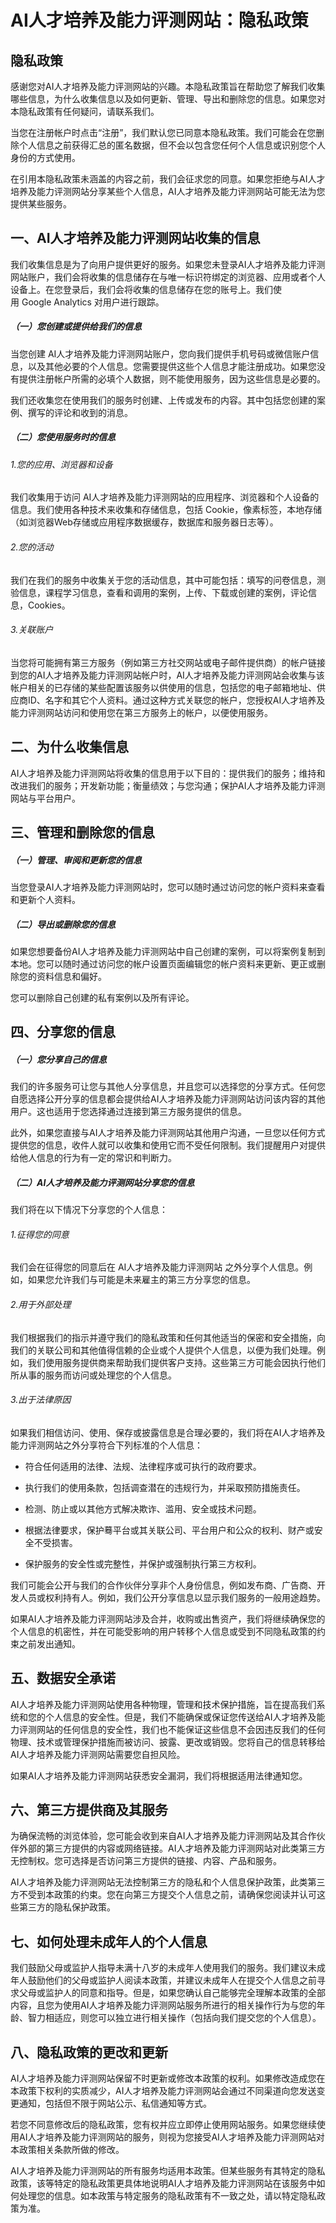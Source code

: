 # AI人才培养及能力评测网站：隐私政策

## 隐私政策

感谢您对AI人才培养及能力评测网站的兴趣。本隐私政策旨在帮助您了解我们收集哪些信息，为什么收集信息以及如何更新、管理、导出和删除您的信息。如果您对本隐私政策有任何疑问，请联系我们。

当您在注册帐户时点击“注册”，我们默认您已同意本隐私政策。我们可能会在您删除个人信息之前获得汇总的匿名数据，但不会以包含您任何个人信息或识别您个人身份的方式使用。

在引用本隐私政策未涵盖的内容之前，我们会征求您的同意。如果您拒绝与AI人才培养及能力评测网站分享某些个人信息，AI人才培养及能力评测网站可能无法为您提供某些服务。

## 一、AI人才培养及能力评测网站收集的信息

我们收集信息是为了向用户提供更好的服务。如果您未登录AI人才培养及能力评测网站账户，我们会将收集的信息储存在与唯一标识符绑定的浏览器、应用或者个人设备上。在您登录后，我们会将收集的信息储存在您的账号上。我们使用 Google Analytics 对用户进行跟踪。

##### （一）您创建或提供给我们的信息

当您创建 AI人才培养及能力评测网站账户，您向我们提供手机号码或微信账户信息，以及其他必要的个人信息。您需要提供这些个人信息才能注册成功。如果您没有提供注册帐户所需的必填个人数据，则不能使用服务，因为这些信息是必要的。

我们还收集您在使用我们的服务时创建、上传或发布的内容。其中包括您创建的案例、撰写的评论和收到的消息。

##### （二）您使用服务时的信息

###### 1.您的应用、浏览器和设备

我们收集用于访问 AI人才培养及能力评测网站的应用程序、浏览器和个人设备的信息。我们使用各种技术来收集和存储信息，包括 Cookie，像素标签，本地存储（如浏览器Web存储或应用程序数据缓存，数据库和服务器日志等）。

###### 2.您的活动

我们在我们的服务中收集关于您的活动信息，其中可能包括：填写的问卷信息，测验信息，课程学习信息，查看和调用的案例，上传、下载或创建的案例，评论信息，Cookies。

###### 3.关联账户

当您将可能拥有第三方服务（例如第三方社交网站或电子邮件提供商）的帐户链接到您的AI人才培养及能力评测网站帐户时，AI人才培养及能力评测网站会收集与该帐户相关的已存储的某些配置该服务以供使用的信息，包括您的电子邮箱地址、供应商ID、名字和其它个人资料。通过这种方式关联您的帐户，您授权AI人才培养及能力评测网站访问和使用您在第三方服务上的帐户，以便使用服务。

## 二、为什么收集信息

AI人才培养及能力评测网站将收集的信息用于以下目的：提供我们的服务；维持和改进我们的服务；开发新功能；衡量绩效；与您沟通；保护AI人才培养及能力评测网站与平台用户。

## 三、管理和删除您的信息

##### （一）管理、审阅和更新您的信息

当您登录AI人才培养及能力评测网站时，您可以随时通过访问您的帐户资料来查看和更新个人资料。

##### （二）导出或删除您的信息

如果您想要备份AI人才培养及能力评测网站中自己创建的案例，可以将案例复制到本地。您可以随时通过访问您的帐户设置页面编辑您的帐户资料来更新、更正或删除您的资料信息和偏好。

您可以删除自己创建的私有案例以及所有评论。

## 四、分享您的信息

##### （一）您分享自己的信息

我们的许多服务可让您与其他人分享信息，并且您可以选择您的分享方式。任何您自愿选择公开分享的信息都会提供给AI人才培养及能力评测网站访问该内容的其他用户。这也适用于您选择通过连接到第三方服务提供的信息。

此外，如果您直接与AI人才培养及能力评测网站其他用户沟通，一旦您以任何方式提供您的信息，收件人就可以收集和使用它而不受任何限制。我们提醒用户对提供给他人信息的行为有一定的常识和判断力。

##### （二）AI人才培养及能力评测网站分享您的信息

我们将在以下情况下分享您的个人信息：

###### 1.征得您的同意

我们会在征得您的同意后在 AI人才培养及能力评测网站 之外分享个人信息。例如，如果您允许我们与可能是未来雇主的第三方分享您的信息。

###### 2.用于外部处理

我们根据我们的指示并遵守我们的隐私政策和任何其他适当的保密和安全措施，向我们的关联公司和其他值得信赖的企业或个人提供个人信息，以便为我们处理。例如，我们使用服务提供商来帮助我们提供客户支持。这些第三方可能会因执行他们所从事的服务而访问或处理您的个人信息。

###### 3.出于法律原因

如果我们相信访问、使用、保存或披露信息是合理必要的，我们将在AI人才培养及能力评测网站之外分享符合下列标准的个人信息：

- 符合任何适用的法律、法规、法律程序或可执行的政府要求。

- 执行我们的使用条款，包括调查潜在的违规行为，并采取预防措施责任。

- 检测、防止或以其他方式解决欺诈、滥用、安全或技术问题。

- 根据法律要求，保护蓦平台或其关联公司、平台用户和公众的权利、财产或安全不受损害。

- 保护服务的安全性或完整性，并保护或强制执行第三方权利。

我们可能会公开与我们的合作伙伴分享非个人身份信息，例如发布商、广告商、开发人员或权利持有人。例如，我们公开分享信息以显示我们服务的一般用途趋势。

如果AI人才培养及能力评测网站涉及合并，收购或出售资产，我们将继续确保您的个人信息的机密性，并在可能受影响的用户转移个人信息或受到不同隐私政策的约束之前发出通知。

## 五、数据安全承诺

AI人才培养及能力评测网站使用各种物理，管理和技术保护措施，旨在提高我们系统和您的个人信息的安全性。但是，我们不能确保或保证您传送给AI人才培养及能力评测网站的任何信息的安全性，我们也不能保证这些信息不会因违反我们的任何物理、技术或管理保护措施而被访问、披露、更改或销毁。您将自己的信息转移给AI人才培养及能力评测网站需要您自担风险。

如果AI人才培养及能力评测网站获悉安全漏洞，我们将根据适用法律通知您。

## 六、第三方提供商及其服务

为确保流畅的浏览体验，您可能会收到来自AI人才培养及能力评测网站及其合作伙伴外部的第三方提供的内容或网络链接。AI人才培养及能力评测网站对此类第三方无控制权。您可选择是否访问第三方提供的链接、内容、产品和服务。

AI人才培养及能力评测网站无法控制第三方的隐私和个人信息保护政策，此类第三方不受到本政策的约束。您在向第三方提交个人信息之前，请确保您阅读并认可这些第三方的隐私保护政策。

## 七、如何处理未成年人的个人信息

我们鼓励父母或监护人指导未满十八岁的未成年人使用我们的服务。我们建议未成年人鼓励他们的父母或监护人阅读本政策，并建议未成年人在提交个人信息之前寻求父母或监护人的同意和指导。但是，如果您确认自己能够完全理解本政策的全部内容，且您为使用AI人才培养及能力评测网站服务所进行的相关操作行为与您的年龄、智力相适应，则您可以独立进行相关操作（包括向我们提交您的个人信息）。

## 八、隐私政策的更改和更新

AI人才培养及能力评测网站保留不时更新或修改本政策的权利。如果修改造成您在本政策下权利的实质减少，AI人才培养及能力评测网站会通过不同渠道向您发送变更通知，包括但不限于网站公示、私信通知等方式。

若您不同意修改后的隐私政策，您有权并应立即停止使用网站服务。如果您继续使用AI人才培养及能力评测网站的服务，则视为您接受AI人才培养及能力评测网站对本政策相关条款所做的修改。

AI人才培养及能力评测网站的所有服务均适用本政策。但某些服务有其特定的隐私政策，该等特定的隐私政策更具体地说明AI人才培养及能力评测网站在该服务中如何处理您的信息。如本政策与特定服务的隐私政策有不一致之处，请以特定隐私政策为准。
